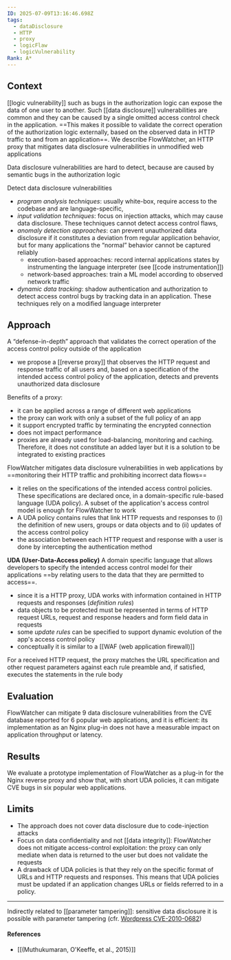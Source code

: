 ```yaml
---
ID: 2025-07-09T13:16:46.698Z
tags:
  - dataDisclosure
  - HTTP
  - proxy
  - logicFlaw
  - logicVulnerability
Rank: A*
---
```

## Context

[[logic vulnerability]] such as bugs in the authorization logic can expose the data of one user to another. Such [[data disclosure]] vulnerabilities are common and they can be caused by a single omitted access control check in the application. ==This makes it possible to validate the correct operation of the authorization logic externally, based on the observed data in HTTP traffic to and from an application==. We describe FlowWatcher, an HTTP proxy that mitigates data disclosure vulnerabilities in unmodified web applications

Data disclosure vulnerabilities are hard to detect, because are caused by semantic bugs in the authorization logic

Detect data disclosure vulnerabilities
- *program analysis techniques*: usually white-box, require access to the codebase and are language-specific,
- *input validation techniques*: focus on injection attacks, which may cause data disclosure. These techniques cannot detect access control flaws,
- *anomaly detection approaches*: can prevent unauthorized data disclosure if it constitutes a deviation from regular application behavior, but for many applications the “normal” behavior cannot be captured reliably
	- execution-based approaches: record internal applications states by instrumenting the language interpreter (see [[code instrumentation]])
	- network-based approaches: train a ML model according to observed network traffic
- *dynamic data tracking*: shadow authentication and authorization to detect access control bugs by tracking data in an application. These techniques rely on a modified language interpreter

## Approach

A “defense-in-depth” approach that validates the correct operation of the access control policy outside of the application
- we propose a [[reverse proxy]] that observes the HTTP request and response traffic of all users and, based on a specification of the intended access control policy of the application, detects and prevents unauthorized data disclosure

Benefits of a proxy:
- it can be applied across a range of different web applications
- the proxy can work with only a subset of the full policy of an app
- it support encrypted traffic by terminating the encrypted connection
- does not impact performance
- proxies are already used for load-balancing, monitoring and caching. Therefore, it does not constitute an added layer but it is a solution to be integrated to existing practices

FlowWatcher mitigates data disclosure vulnerabilities in web applications by ==monitoring their HTTP traffic and prohibiting incorrect data flows==
- it relies on the specifications of the intended access control policies. These specifications are declared once, in a domain-specific rule-based language (UDA policy). A subset of the application's access control model is enough for FlowWatcher to work
- A UDA policy contains rules that link HTTP requests and responses to (i) the definition of new users, groups or data objects and to (ii) updates of the access control policy
- the association between each HTTP request and response with a user is done by intercepting the authentication method

**UDA (User-Data-Access policy)**
A domain specific language that allows developers to specify the intended access control model for their applications ==by relating users to the data that they are permitted to access==.
- since it is a HTTP proxy, UDA works with information contained in HTTP requests and responses (*definition rules*)
- data objects to be protected must be represented in terms of HTTP request URLs, request and response headers and form field data in requests
- some *update rules* can be specified to support dynamic evolution of the app's access control policy
- conceptually it is similar to a [[WAF (web application firewall)]]

For a received HTTP request, the proxy matches the URL specification and other request parameters against each rule preamble and, if satisfied, executes the statements in the rule body
## Evaluation

FlowWatcher can mitigate 9 data disclosure vulnerabilities from the CVE database reported for 6 popular web applications, and it is efficient: its implementation as an Nginx plug-in does not have a measurable impact on application throughput or latency.

## Results

We evaluate a prototype implementation of FlowWatcher as a plug-in for the Nginx reverse proxy and show that, with short UDA policies, it can mitigate CVE bugs in six popular web applications.


## Limits

- The approach does not cover data disclosure due to code-injection attacks
- Focus on data confidentiality and not [[data integrity]]: FlowWatcher does not mitigate access-control exploitation: the proxy can only mediate when data is returned to the user but does not validate the requests
- A drawback of UDA policies is that they rely on the specific format of URLs and HTTP requests and responses. This means that UDA policies must be updated if an application changes URLs or fields referred to in a policy.


---

Indirectly related to [[parameter tampering]]: sensitive data disclosure it is possible with parameter tampering (cfr. [Wordpress CVE-2010-0682](https://cve.mitre.org/cgi-bin/cvename.cgi?name=CVE-2010-0682))

#### References
- [[(Muthukumaran, O'Keeffe, et al., 2015)]]
